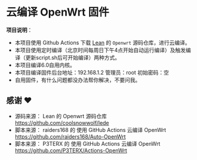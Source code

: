 # 云编译 OpenWrt 固件

**项目说明**：
- 本项目使用 Github Actions 下载 [Lean](https://github.com/coolsnowwolf/lede) 的 `Openwrt` 源码仓库，进行云编译。
- 本项目使用定时编译（北京时间每周日下午4点开始自动运行编译）及触发编译（更新script.sh后可开始编译）两种方式。
- 本项目编译6.0自用内核。
- 本项目编译固件后台地址：192.168.1.2 管理员：root  初始密码：空
- 自用固件，有什么问题都没办法帮你解决，不要问我。

## 感谢 ❤️
- 源码来源： Lean 的 Openwrt 源码仓库 https://github.com/coolsnowwolf/lede
- 脚本来源： raiders168 的  使用 GitHub Actions 云编译 OpenWrt https://github.com/raiders168/Auto-OpenWrt
- 脚本来源： P3TERX 的 使用 GitHub Actions 云编译 OpenWrt https://github.com/P3TERX/Actions-OpenWrt
